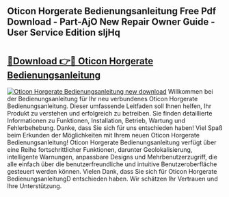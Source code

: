 ## Oticon Horgerate Bedienungsanleitung Free Pdf Download - Part-AjO New Repair Owner Guide - User Service Edition sljHq

# <h2><a href="http://df0hga.blite.top/?on=Oticon+Horgerate+Bedienungsanleitung">🔗Download 👉🔴 Oticon Horgerate Bedienungsanleitung</a></h2>

[![Oticon Horgerate Bedienungsanleitung new download](https://i.imgur.com/lujVjoI.png)](http://df0hga.blite.top/?on=Oticon+Horgerate+Bedienungsanleitung)
Willkommen bei der Bedienungsanleitung für Ihr neu verbundenes Oticon Horgerate Bedienungsanleitung. Dieser umfassende Leitfaden soll Ihnen helfen, Ihr Produkt zu verstehen und erfolgreich zu betreiben. Sie finden detaillierte Informationen zu Funktionen, Installation, Betrieb, Wartung und Fehlerbehebung. Danke, dass Sie sich für uns entschieden haben! Viel Spaß beim Erkunden der Möglichkeiten mit Ihrem neuen Oticon Horgerate Bedienungsanleitung! Oticon Horgerate Bedienungsanleitung verfügt über eine Reihe fortschrittlicher Funktionen, darunter Geolokalisierung, intelligente Warnungen, anpassbare Designs und Mehrbenutzerzugriff, die alle einfach über die benutzerfreundliche und intuitive Benutzeroberfläche gesteuert werden können. Vielen Dank, dass Sie sich für Oticon Horgerate BedienungsanleitungD entschieden haben. Wir schätzen Ihr Vertrauen und Ihre Unterstützung.
